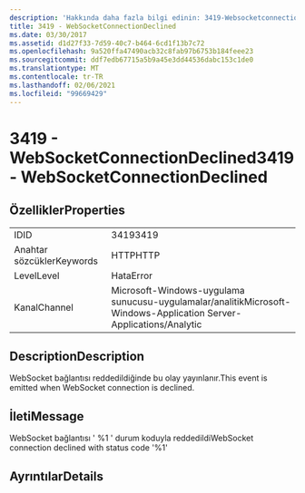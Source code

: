 ```yaml
---
description: 'Hakkında daha fazla bilgi edinin: 3419-Websocketconnectionred'
title: 3419 - WebSocketConnectionDeclined
ms.date: 03/30/2017
ms.assetid: d1d27f33-7d59-40c7-b464-6cd1f13b7c72
ms.openlocfilehash: 9a520ffa47490acb32c8fab97b6753b184feee23
ms.sourcegitcommit: ddf7edb67715a5b9a45e3dd44536dabc153c1de0
ms.translationtype: MT
ms.contentlocale: tr-TR
ms.lasthandoff: 02/06/2021
ms.locfileid: "99669429"
---
```

# <a name="3419---websocketconnectiondeclined"></a><span data-ttu-id="24931-103">3419 - WebSocketConnectionDeclined</span><span class="sxs-lookup"><span data-stu-id="24931-103">3419 - WebSocketConnectionDeclined</span></span>

## <a name="properties"></a><span data-ttu-id="24931-104">Özellikler</span><span class="sxs-lookup"><span data-stu-id="24931-104">Properties</span></span>  
  
|||  
|-|-|  
|<span data-ttu-id="24931-105">ID</span><span class="sxs-lookup"><span data-stu-id="24931-105">ID</span></span>|<span data-ttu-id="24931-106">3419</span><span class="sxs-lookup"><span data-stu-id="24931-106">3419</span></span>|  
|<span data-ttu-id="24931-107">Anahtar sözcükler</span><span class="sxs-lookup"><span data-stu-id="24931-107">Keywords</span></span>|<span data-ttu-id="24931-108">HTTP</span><span class="sxs-lookup"><span data-stu-id="24931-108">HTTP</span></span>|  
|<span data-ttu-id="24931-109">Level</span><span class="sxs-lookup"><span data-stu-id="24931-109">Level</span></span>|<span data-ttu-id="24931-110">Hata</span><span class="sxs-lookup"><span data-stu-id="24931-110">Error</span></span>|  
|<span data-ttu-id="24931-111">Kanal</span><span class="sxs-lookup"><span data-stu-id="24931-111">Channel</span></span>|<span data-ttu-id="24931-112">Microsoft-Windows-uygulama sunucusu-uygulamalar/analitik</span><span class="sxs-lookup"><span data-stu-id="24931-112">Microsoft-Windows-Application Server-Applications/Analytic</span></span>|  
  
## <a name="description"></a><span data-ttu-id="24931-113">Description</span><span class="sxs-lookup"><span data-stu-id="24931-113">Description</span></span>  

 <span data-ttu-id="24931-114">WebSocket bağlantısı reddedildiğinde bu olay yayınlanır.</span><span class="sxs-lookup"><span data-stu-id="24931-114">This event is emitted when WebSocket connection is declined.</span></span>  
  
## <a name="message"></a><span data-ttu-id="24931-115">İleti</span><span class="sxs-lookup"><span data-stu-id="24931-115">Message</span></span>  

 <span data-ttu-id="24931-116">WebSocket bağlantısı ' %1 ' durum koduyla reddedildi</span><span class="sxs-lookup"><span data-stu-id="24931-116">WebSocket connection declined with status code '%1'</span></span>  
  
## <a name="details"></a><span data-ttu-id="24931-117">Ayrıntılar</span><span class="sxs-lookup"><span data-stu-id="24931-117">Details</span></span>
